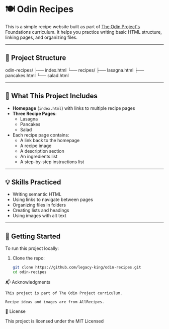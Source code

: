 # 🍽️ Odin Recipes

This is a simple recipe website built as part of [The Odin Project's](https://www.theodinproject.com/) Foundations curriculum. It helps you practice writing basic HTML structure, linking pages, and organizing files.

---

## 📁 Project Structure

odin-recipes/
├── index.html
└── recipes/
├── lasagna.html
├── pancakes.html
└── salad.html

---

## 🔗 What This Project Includes

- **Homepage** (`index.html`) with links to multiple recipe pages
- **Three Recipe Pages**:
  - Lasagna
  - Pancakes
  - Salad
- Each recipe page contains:
  - A link back to the homepage
  - A recipe image
  - A description section
  - An ingredients list
  - A step-by-step instructions list

---

## 💡 Skills Practiced

- Writing semantic HTML
- Using links to navigate between pages
- Organizing files in folders
- Creating lists and headings
- Using images with alt text

---

## 🚀 Getting Started

To run this project locally:

1. Clone the repo:
   ```bash
   git clone https://github.com/legacy-king/odin-recipes.git
   cd odin-recipes

📬 Acknowledgments

    This project is part of The Odin Project curriculum.

    Recipe ideas and images are from AllRecipes.

📜 License

This project is licensed under the MIT Licensed

